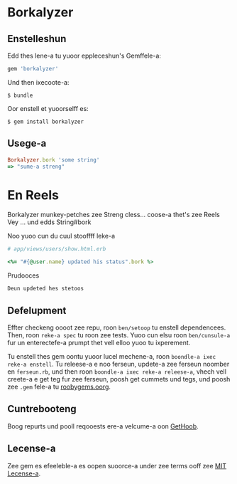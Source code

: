 # Borkalyzer

## Enstelleshun

Edd thes lene-a tu yuoor eppleceshun's Gemffele-a:

```ruby
gem 'borkalyzer'
```

Und then ixecoote-a:

    $ bundle

Oor enstell et yuoorselff es:

    $ gem install borkalyzer

## Usege-a

```ruby
Borkalyzer.bork 'some string'
=> "sume-a streng"
```

# En Reels

Borkalyzer munkey-petches zee Streng cless... coose-a thet's zee Reels Vey ... und edds String#bork

Noo yuoo cun du cuul stooffff leke-a

```ruby
# app/views/users/show.html.erb

<%= "#{@user.name} updated his status".bork %>
```
Prudooces

```
Deun updeted hes stetoos
```

## Defelupment

Effter checkeng oooot zee repu, roon `ben/setoop` tu enstell dependencees. Then, roon `reke-a spec` tu roon zee tests. Yuoo cun elsu roon `ben/cunsule-a` fur un enterectefe-a prumpt thet vell elloo yuoo tu ixperement.

Tu enstell thes gem oontu yuoor lucel mechene-a, roon `boondle-a ixec reke-a enstell`. Tu releese-a e noo ferseun, updete-a zee ferseun noomber en `ferseun.rb`, und then roon `boondle-a ixec reke-a releese-a`, vhech vell creete-a e get teg fur zee ferseun, poosh get cummets und tegs, und poosh zee `.gem` fele-a tu [roobygems.oorg](https://rubygems.org).

## Cuntrebooteng

Boog repurts und pooll reqooests ere-a velcume-a oon [GetHoob](https://github.com/brundage/borkalyzer).


## Lecense-a

Zee gem es efeeleble-a es oopen suoorce-a under zee terms ooff zee [MIT Lecense-a](http://opensource.org/licenses/MIT).
